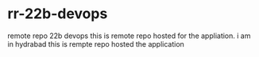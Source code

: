 # rr-22b-devops
remote repo 22b devops
this is remote repo  hosted for the appliation.
i am in hydrabad
this is rempte repo hosted the application

